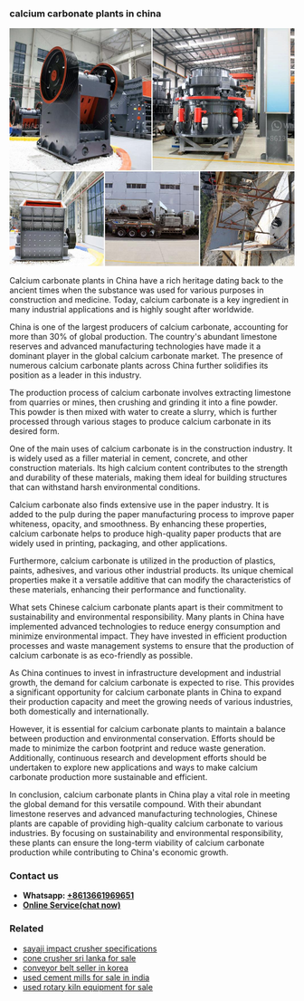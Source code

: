 <h3>calcium carbonate plants in china</h3><img src='1702952962.jpg' alt=''><p>Calcium carbonate plants in China have a rich heritage dating back to the ancient times when the substance was used for various purposes in construction and medicine. Today, calcium carbonate is a key ingredient in many industrial applications and is highly sought after worldwide.</p><p>China is one of the largest producers of calcium carbonate, accounting for more than 30% of global production. The country's abundant limestone reserves and advanced manufacturing technologies have made it a dominant player in the global calcium carbonate market. The presence of numerous calcium carbonate plants across China further solidifies its position as a leader in this industry.</p><p>The production process of calcium carbonate involves extracting limestone from quarries or mines, then crushing and grinding it into a fine powder. This powder is then mixed with water to create a slurry, which is further processed through various stages to produce calcium carbonate in its desired form.</p><p>One of the main uses of calcium carbonate is in the construction industry. It is widely used as a filler material in cement, concrete, and other construction materials. Its high calcium content contributes to the strength and durability of these materials, making them ideal for building structures that can withstand harsh environmental conditions.</p><p>Calcium carbonate also finds extensive use in the paper industry. It is added to the pulp during the paper manufacturing process to improve paper whiteness, opacity, and smoothness. By enhancing these properties, calcium carbonate helps to produce high-quality paper products that are widely used in printing, packaging, and other applications.</p><p>Furthermore, calcium carbonate is utilized in the production of plastics, paints, adhesives, and various other industrial products. Its unique chemical properties make it a versatile additive that can modify the characteristics of these materials, enhancing their performance and functionality.</p><p>What sets Chinese calcium carbonate plants apart is their commitment to sustainability and environmental responsibility. Many plants in China have implemented advanced technologies to reduce energy consumption and minimize environmental impact. They have invested in efficient production processes and waste management systems to ensure that the production of calcium carbonate is as eco-friendly as possible.</p><p>As China continues to invest in infrastructure development and industrial growth, the demand for calcium carbonate is expected to rise. This provides a significant opportunity for calcium carbonate plants in China to expand their production capacity and meet the growing needs of various industries, both domestically and internationally.</p><p>However, it is essential for calcium carbonate plants to maintain a balance between production and environmental conservation. Efforts should be made to minimize the carbon footprint and reduce waste generation. Additionally, continuous research and development efforts should be undertaken to explore new applications and ways to make calcium carbonate production more sustainable and efficient.</p><p>In conclusion, calcium carbonate plants in China play a vital role in meeting the global demand for this versatile compound. With their abundant limestone reserves and advanced manufacturing technologies, Chinese plants are capable of providing high-quality calcium carbonate to various industries. By focusing on sustainability and environmental responsibility, these plants can ensure the long-term viability of calcium carbonate production while contributing to China's economic growth.</p><h3>Contact us</h3><ul><li><strong>Whatsapp:&nbsp;<a href="https://wa.me/8613661969651">+8613661969651</a></strong></li><li><a href="https://swt.shibang-china.com/?git&amp;zhl&amp;calcium carbonate plants in china"><strong>Online Service(chat now)</strong></a></li></ul><h3>Related</h3><ul><li><a href='sayaji impact crusher specifications.md'>sayaji impact crusher specifications</a></li><li><a href='cone crusher sri lanka for sale.md'>cone crusher sri lanka for sale</a></li><li><a href='conveyor belt seller in korea.md'>conveyor belt seller in korea</a></li><li><a href='used cement mills for sale in india.md'>used cement mills for sale in india</a></li><li><a href='used rotary kiln equipment for sale.md'>used rotary kiln equipment for sale</a></li></ul>
